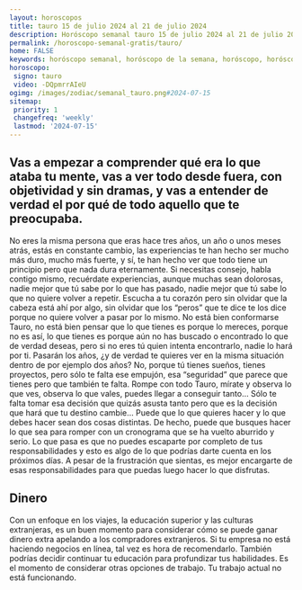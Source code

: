 ```yaml
---
layout: horoscopos
title: tauro 15 de julio 2024 al 21 de julio 2024 
description: Horóscopo semanal tauro 15 de julio 2024 al 21 de julio 2024. Vas a empezar a comprender qué era lo que ataba tu mente, vas a ver todo desde fuera, con objetividad y sin dramas, y vas a entender de verdad el por qué de todo aquello que te preocupaba. 
permalink: /horoscopo-semanal-gratis/tauro/
home: FALSE
keywords: horóscopo semanal, horóscopo de la semana, horóscopo, horóscopo gratis,horóscopos, horóscopo esperanza gracia, horoscopos tauro la semana, horóscopos gratis, Tarot, Astrologia, Zodíaco, tauro, horoscopo gratis, semanal
horoscopo:
 signo: tauro
 video: -DQpmrrAIeU
ogimg: /images/zodiac/semanal_tauro.png#2024-07-15
sitemap:
 priority: 1
 changefreq: 'weekly'
 lastmod: '2024-07-15'
---
```




## Vas a empezar a comprender qué era lo que ataba tu mente, vas a ver todo desde fuera, con objetividad y sin dramas, y vas a entender de verdad el por qué de todo aquello que te preocupaba. 

No eres la misma persona que eras hace tres años, un año o unos meses atrás, estás en constante cambio, las experiencias te han hecho ser mucho más duro, mucho más fuerte, y sí, te han hecho ver que todo tiene un principio pero que nada dura eternamente. Si necesitas consejo, habla contigo mismo, recuérdate experiencias, aunque muchas sean dolorosas, nadie mejor que tú sabe por lo que has pasado, nadie mejor que tú sabe lo que no quiere volver a repetir. Escucha a tu corazón pero sin olvidar que la cabeza está ahí por algo, sin olvidar que los “peros” que te dice te los dice porque no quiere volver a pasar por lo mismo. No está bien conformarse Tauro, no está bien pensar que lo que tienes es porque lo mereces, porque no es así, lo que tienes es porque aún no has buscado o encontrado lo que de verdad deseas, pero si no eres tú quien intenta encontrarlo, nadie lo hará por ti. Pasarán los años, ¿y de verdad te quieres ver en la misma situación dentro de por ejemplo dos años? No, porque tú tienes sueños, tienes proyectos, pero sólo te falta ese empujón, esa “seguridad” que parece que tienes pero que también te falta. Rompe con todo Tauro, mírate y observa lo que ves, observa lo que vales, puedes llegar a conseguir tanto… Sólo te falta tomar esa decisión que quizás asusta tanto pero que es la decisión que hará que tu destino cambie…
Puede que lo que quieres hacer y lo que debes hacer sean dos cosas distintas. De hecho, puede que busques hacer lo que sea para romper con un cronograma que se ha vuelto aburrido y serio. Lo que pasa es que no puedes escaparte por completo de tus responsabilidades y esto es algo de lo que podrías darte cuenta en los próximos días. A pesar de la frustración que sientas, es mejor encargarte de esas responsabilidades para que puedas luego hacer lo que disfrutas.

## Dinero

Con un enfoque en los viajes, la educación superior y las culturas extranjeras, es un buen momento para considerar cómo se puede ganar dinero extra apelando a los compradores extranjeros. Si tu empresa no está haciendo negocios en línea, tal vez es hora de recomendarlo. También podrías decidir continuar tu educación para profundizar tus habilidades. Es el momento de considerar otras opciones de trabajo. Tu trabajo actual no está funcionando.